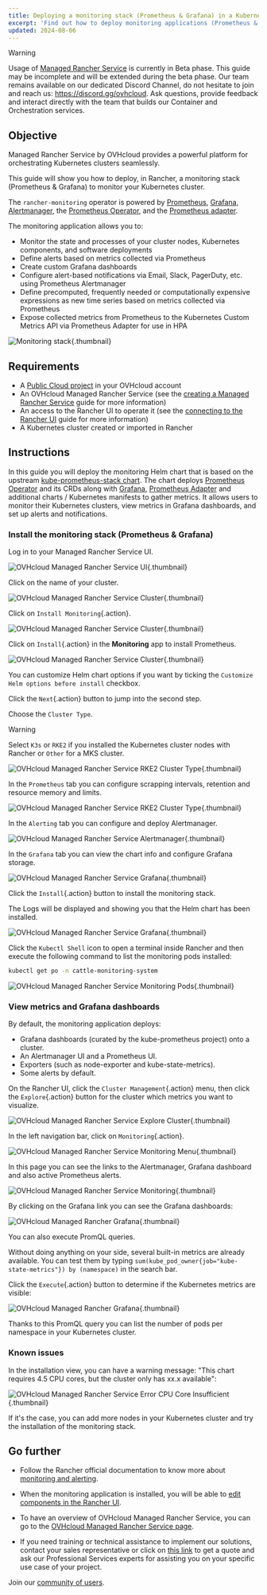 ```yaml
---
title: Deploying a monitoring stack (Prometheus & Grafana) in a Kubernetes cluster in MRS
excerpt: 'Find out how to deploy monitoring applications (Prometheus & Grafana) in a Kubernetes cluster and display metrics and dashboards on a Managed Rancher Service'
updated: 2024-08-06
---
```


> [!warning]
>
> Usage of [Managed Rancher Service](https://labs.ovhcloud.com/en/managed-rancher-service/) is currently in Beta phase.
> This guide may be incomplete and will be extended during the beta phase. Our team remains available on our dedicated Discord Channel, do not hesitate to join and reach us: <https://discord.gg/ovhcloud>. Ask questions, provide feedback and interact directly with the team that builds our Container and Orchestration services.
>

## Objective

Managed Rancher Service by OVHcloud provides a powerful platform for orchestrating Kubernetes clusters seamlessly. 

This guide will show you how to deploy, in Rancher, a monitoring stack (Prometheus & Grafana) to monitor your Kubernetes cluster.

The `rancher-monitoring` operator is powered by [Prometheus](https://prometheus.io/), [Grafana](https://grafana.com/grafana/), [Alertmanager](https://prometheus.io/docs/alerting/latest/alertmanager/), the [Prometheus Operator](https://github.com/prometheus-operator/prometheus-operator), and the [Prometheus adapter](https://github.com/DirectXMan12/k8s-prometheus-adapter).

The monitoring application allows you to:

- Monitor the state and processes of your cluster nodes, Kubernetes components, and software deployments
- Define alerts based on metrics collected via Prometheus
- Create custom Grafana dashboards
- Configure alert-based notifications via Email, Slack, PagerDuty, etc. using Prometheus Alertmanager
- Define precomputed, frequently needed or computationally expensive expressions as new time series based on metrics collected via Prometheus
- Expose collected metrics from Prometheus to the Kubernetes Custom Metrics API via Prometheus Adapter for use in HPA

![Monitoring stack](images/monitoring-stack.png){.thumbnail}

## Requirements

- A [Public Cloud project](/links/public-cloud/public-cloud) in your OVHcloud account
- An OVHcloud Managed Rancher Service (see the [creating a Managed Rancher Service](/pages/public_cloud/containers_orchestration/managed_rancher_service/create-update-rancher) guide for more information)
- An access to the Rancher UI to operate it (see the [connecting to the Rancher UI](/pages/public_cloud/containers_orchestration/managed_rancher_service/create-update-rancher) guide for more information)
- A Kubernetes cluster created or imported in Rancher

## Instructions

In this guide you will deploy the monitoring Helm chart that is based on the upstream [kube-prometheus-stack chart](https://github.com/prometheus-community/helm-charts/tree/main/charts/kube-prometheus-stack). The chart deploys [Prometheus Operator](https://github.com/prometheus-operator/prometheus-operator) and its CRDs along with [Grafana](https://github.com/grafana/helm-charts/tree/main/charts/grafana), [Prometheus Adapter](https://github.com/prometheus-community/helm-charts/tree/main/charts/prometheus-adapter) and additional charts / Kubernetes manifests to gather metrics. It allows users to monitor their Kubernetes clusters, view metrics in Grafana dashboards, and set up alerts and notifications.

### Install the monitoring stack (Prometheus & Grafana)

Log in to your Managed Rancher Service UI.

![OVHcloud Managed Rancher Service UI](images/rancher-ui.png){.thumbnail}

Click on the name of your cluster.

![OVHcloud Managed Rancher Service Cluster](images/rancher-cluster.png){.thumbnail}

Click on `Install Monitoring`{.action}.

![OVHcloud Managed Rancher Service Cluster](images/rancher-cluster-tools.png){.thumbnail}

Click on `Install`{.action} in the **Monitoring** app to install Prometheus.

![OVHcloud Managed Rancher Service Cluster](images/rancher-install-prom.png){.thumbnail}

You can customize Helm chart options if you want by ticking the `Customize Helm options before install` checkbox.

Click the `Next`{.action} button to jump into the second step.

Choose the `Cluster Type`.

> [!warning]
>
> Select `K3s` or `RKE2` if you installed the Kubernetes cluster nodes with Rancher or `Other` for a MKS cluster.

![OVHcloud Managed Rancher Service RKE2 Cluster Type](images/rancher-rke2.png){.thumbnail}

In the `Prometheus` tab you can configure scrapping intervals, retention and resource memory and limits.

![OVHcloud Managed Rancher Service RKE2 Cluster Type](images/rancher-prometheus.png){.thumbnail}

In the `Alerting` tab you can configure and deploy Alertmanager.

![OVHcloud Managed Rancher Service Alertmanager](images/rancher-alertmanager.png){.thumbnail}

In the `Grafana` tab you can view the chart info and configure Grafana storage.

![OVHcloud Managed Rancher Service Grafana](images/rancher-grafana.png){.thumbnail}

Click the `Install`{.action} button to install the monitoring stack.

The Logs will be displayed and showing you that the Helm chart has been installed.

![OVHcloud Managed Rancher Service Grafana](images/rancher-logs.png){.thumbnail}

Click the `Kubectl Shell` icon to open a terminal inside Rancher and then execute the following command to list the monitoring pods installed:

```bash
kubectl get po -n cattle-monitoring-system
```

![OVHcloud Managed Rancher Service Monitoring Pods](images/rancher-monito-pods.png){.thumbnail}

### View metrics and Grafana dashboards

By default, the monitoring application deploys:

- Grafana dashboards (curated by the kube-prometheus project) onto a cluster.
- An Alertmanager UI and a Prometheus UI.
- Exporters (such as node-exporter and kube-state-metrics).
- Some alerts by default.

On the Rancher UI, click the `Cluster Management`{.action} menu, then click the `Explore`{.action} button for the cluster which metrics you want to visualize.

![OVHcloud Managed Rancher Service Explore Cluster](images/rancher-explore.png){.thumbnail}

In the left navigation bar, click on `Monitoring`{.action}.

![OVHcloud Managed Rancher Service Monitoring Menu](images/rancher-monitoring-menu.png){.thumbnail}

In this page you can see the links to the Alertmanager, Grafana dashboard and also active Prometheus alerts.

![OVHcloud Managed Rancher Service Monitoring](images/rancher-monitoring.png){.thumbnail}

By clicking on the Grafana link you can see the Grafana dashboards:

![OVHcloud Managed Rancher Grafana](images/grafana.png){.thumbnail}

You can also execute PromQL queries.

Without doing anything on your side, several built-in metrics are already available. You can test them by typing `sum(kube_pod_owner{job="kube-state-metrics"}) by (namespace)` in the search bar.

Click the `Execute`{.action} button to determine if the Kubernetes metrics are visible:

![OVHcloud Managed Rancher Grafana](images/promql.png){.thumbnail}

Thanks to this PromQL query you can list the number of pods per namespace in your Kubernetes cluster.

### Known issues

In the installation view, you can have a warning message: "This chart requires 4.5 CPU cores, but the cluster only has xx.x available":

![OVHcloud Managed Rancher Service Error CPU Core Insufficient](images/error-cpu-core-insufficient.png){.thumbnail}

If it's the case, you can add more nodes in your Kubernetes cluster and try the installation of the monitoring stack.

## Go further

- Follow the Rancher official documentation to know more about [monitoring and alerting](https://ranchermanager.docs.rancher.com/v2.5/explanations/integrations-in-rancher/monitoring-and-alerting).

- When the monitoring application is installed, you will be able to [edit components in the Rancher UI](https://ranchermanager.docs.rancher.com/v2.5/explanations/integrations-in-rancher/monitoring-and-alerting/how-monitoring-works#components-exposed-in-the-rancher-ui).

- To have an overview of OVHcloud Managed Rancher Service, you can go to the [OVHcloud Managed Rancher Service page](/links/public-cloud/rancher).

- If you need training or technical assistance to implement our solutions, contact your sales representative or click on [this link](/links/professional-services) to get a quote and ask our Professional Services experts for assisting you on your specific use case of your project.

Join our [community of users](/links/community).